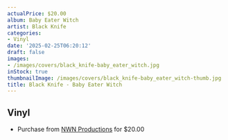 ```yaml
---
actualPrice: $20.00
album: Baby Eater Witch
artist: Black Knife
categories:
- Vinyl
date: '2025-02-25T06:20:12'
draft: false
images:
- /images/covers/black_knife-baby_eater_witch.jpg
inStock: true
thumbnailImage: /images/covers/black_knife-baby_eater_witch-thumb.jpg
title: Black Knife - Baby Eater Witch
---
```


## Vinyl
* Purchase from [NWN Productions](http://shop.nwnprod.com/index.php?route=product/product&path=75&product_id=59240&sort=pd.name&order=ASC) for $20.00
